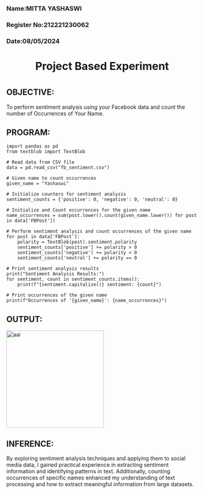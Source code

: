 <H3>Name:MITTA YASHASWI</H3>
<H3>Register No:212221230062</H3>
<H3>Date:08/05/2024</H3>
<H1 Align="center">Project Based Experiment<H1>

## OBJECTIVE:
To perform sentiment analysis using your Facebook data and count the number of Occurrences of Your Name.
## PROGRAM:
```
import pandas as pd
from textblob import TextBlob

# Read data from CSV file
data = pd.read_csv("fb_sentiment.csv")

# Given name to count occurrences
given_name = "Yashaswi"

# Initialize counters for sentiment analysis
sentiment_counts = {'positive': 0, 'negative': 0, 'neutral': 0}

# Initialize and Count occurrences for the given name
name_occurrences = sum(post.lower().count(given_name.lower()) for post in data['FBPost'])

# Perform sentiment analysis and count occurrences of the given name
for post in data['FBPost']:
    polarity = TextBlob(post).sentiment.polarity
    sentiment_counts['positive'] += polarity > 0
    sentiment_counts['negative'] += polarity < 0
    sentiment_counts['neutral'] += polarity == 0

# Print sentiment analysis results
print("Sentiment Analysis Results:")
for sentiment, count in sentiment_counts.items():
    print(f"{sentiment.capitalize()} sentiment: {count}")

# Print occurrences of the given name
print(f"Occurrences of '{given_name}': {name_occurrences}")

```

## OUTPUT:
<img width="256" alt="aai " src="https://github.com/yashaswimitta/Project-Based-Experiment-AAI/assets/94619247/6c1fdfaf-4683-4d13-b4cb-79364da617d8">



## INFERENCE:
By exploring sentiment analysis techniques and applying them to social media data, I gained practical experience in extracting sentiment information and identifying patterns in text. Additionally, counting occurrences of specific names enhanced my understanding of text processing and how to extract meaningful information from large datasets.
